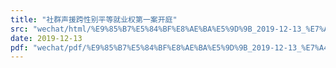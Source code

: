 ```yaml
---
title: "社群声援跨性别平等就业权第一案开庭"
src: "wechat/html/%E9%85%B7%E5%84%BF%E8%AE%BA%E5%9D%9B_2019-12-13_%E7%A4%BE%E7%BE%A4%E5%A3%B0%E6%8F%B4%E8%B7%A8%E6%80%A7%E5%88%AB%E5%B9%B3%E7%AD%89%E5%B0%B1%E4%B8%9A%E6%9D%83%E7%AC%AC%E4%B8%80%E6%A1%88%E5%BC%80%E5%BA%AD.html"
date: 2019-12-13
pdf: "wechat/pdf/%E9%85%B7%E5%84%BF%E8%AE%BA%E5%9D%9B_2019-12-13_%E7%A4%BE%E7%BE%A4%E5%A3%B0%E6%8F%B4%E8%B7%A8%E6%80%A7%E5%88%AB%E5%B9%B3%E7%AD%89%E5%B0%B1%E4%B8%9A%E6%9D%83%E7%AC%AC%E4%B8%80%E6%A1%88%E5%BC%80%E5%BA%AD.pdf"
---
```

